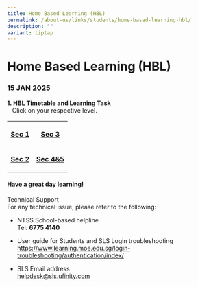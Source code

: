 ```yaml
---
title: Home Based Learning (HBL)
permalink: /about-us/links/students/home-based-learning-hbl/
description: ""
variant: tiptap
---
```

<h1>Home Based Learning (HBL)</h1>
<h3><strong>15 JAN 2025</strong></h3>
<p><strong>1.&nbsp;HBL Timetable and Learning Task</strong> 
<br>&nbsp; &nbsp;Click on your respective level.</p>
<table style="minWidth: 50px">
<colgroup>
<col>
<col>
</colgroup>
<tbody>
<tr>
<th rowspan="1" colspan="1">
<p><a href="https://docs.google.com/spreadsheets/d/1iNdN1ontdoPC421gGSbHDqtYikvHhL9pVs4c5WyfUxU/edit?gid=679269688#gid=679269688" rel="noopener nofollow" target="_blank">Sec 1</a>
</p>
</th>
<th rowspan="1" colspan="1">
<p><a href="https://docs.google.com/spreadsheets/d/1fFHP4LB4b3j1TcPNP9iB9dR1EZKs1p4B/edit?gid=1412961414#gid=1412961414" rel="noopener nofollow" target="_blank">Sec 3</a>
</p>
</th>
</tr>
<tr>
<td rowspan="1" colspan="1">
<p><strong><a href="https://docs.google.com/spreadsheets/d/1RkIj1_GDIyIYAIi_HvMLb0lnn2ScDl_GKnKXwSdlkmQ/edit?gid=679269688#gid=679269688" rel="noopener nofollow" target="_blank">Sec 2</a></strong>
</p>
</td>
<td rowspan="1" colspan="1">
<p><strong><a href="https://docs.google.com/spreadsheets/d/1rMjRLMxbBWIhcykh0s25Qc9Z8Z_shQdh/edit?gid=1412961414#gid=1412961414" rel="noopener nofollow" target="_blank">Sec 4&amp;5</a></strong>
</p>
</td>
</tr>
</tbody>
</table>
<p></p>
<h4>Have a great day learning!</h4>
<p>Technical Support
<br>For any technical issue, please refer to the following:</p>
<ul data-tight="true" class="tight">
<li>
<p>NTSS School-based helpline
<br>Tel: <strong>6775 4140</strong>
</p>
</li>
<li>
<p>User guide for Students and SLS Login troubleshooting
<br><a href="https://www.learning.moe.edu.sg/login-troubleshooting/authentication/index/" rel="noopener noreferrer nofollow" target="_blank">https://www.learning.moe.edu.sg/login-troubleshooting/authentication/index/</a>
</p>
</li>
<li>
<p>SLS Email address
<br><a href="mailto:helpdesk@sls.ufinity.com" rel="noopener noreferrer nofollow" target="_blank">helpdesk@sls.ufinity.com</a>
</p>
</li>
</ul>
<p></p>